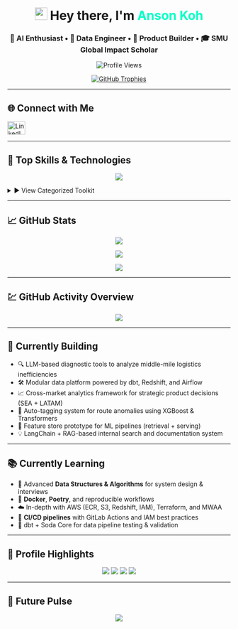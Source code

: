 <!-- DARK THEME START -->

<h1 align="center">
  <img src="https://media.giphy.com/media/hvRJCLFzcasrR4ia7z/giphy.gif" width="28" /> Hey there, I'm <span style="color:#00ffc6">Anson Koh</span>
</h1>
<h3 align="center">
  🚀 AI Enthusiast • 🧠 Data Engineer • 🧭 Product Builder • 🎓 SMU Global Impact Scholar
</h3>

<p align="center">
  <img src="https://komarev.com/ghpvc/?username=aelderic&label=Profile%20Views&color=00ffc6&style=flat-square" alt="Profile Views" />
</p>

<p align="center">
  <a href="https://github.com/ryo-ma/github-profile-trophy">
    <img src="https://github-profile-trophy.vercel.app/?username=aelderic&theme=algolia&no-bg=true&margin-w=15" alt="GitHub Trophies" />
  </a>
</p>

---

## 🌐 Connect with Me
<p align="left">
  <a href="https://linkedin.com/in/ansonkohh" target="_blank">
    <img src="https://raw.githubusercontent.com/rahuldkjain/github-profile-readme-generator/master/src/images/icons/Social/linked-in-alt.svg" alt="LinkedIn" height="30" width="40" />
  </a>
</p>

---

## 🧠 Top Skills & Technologies

<p align="center">
  <img src="https://skillicons.dev/icons?i=python,java,cpp,c,swift,js,html,css,vue,react,docker,jenkins,aws,gcp,azure,mongodb,mysql,postgres,figma,photoshop,illustrator&theme=dark" />
</p>

<details>
  <summary>▶️ View Categorized Toolkit</summary>
  <br/>

  ### 👨‍💻 Programming Languages
  <p><img src="https://skillicons.dev/icons?i=python,java,cpp,c,swift,js&theme=dark" /></p>

  ### 🌐 Web & Mobile Development
  <p><img src="https://skillicons.dev/icons?i=html,css,vue,react&theme=dark" /></p>

  ### ☁️ Cloud & DevOps
  <p><img src="https://skillicons.dev/icons?i=aws,gcp,azure,docker,jenkins&theme=dark" /></p>

  ### 🧱 Databases
  <p><img src="https://skillicons.dev/icons?i=mongodb,mysql,postgres&theme=dark" /></p>

  ### 🎨 Design & UI Tools
  <p><img src="https://skillicons.dev/icons?i=figma,photoshop,illustrator&theme=dark" /></p>

</details>

---

## 📈 GitHub Stats
<p align="center">
  <img src="https://github-readme-stats.vercel.app/api?username=aelderic&show_icons=true&theme=tokyonight&locale=en" />
</p>

<p align="center">
  <img src="https://github-readme-stats.vercel.app/api/top-langs?username=aelderic&layout=compact&theme=tokyonight" />
</p>

<p align="center">
  <img src="https://github-readme-streak-stats.herokuapp.com/?user=aelderic&theme=tokyonight" />
</p>

---

## 💹 GitHub Activity Overview
<p align="center">
  <img src="https://github-profile-summary-cards.vercel.app/api/cards/profile-details?username=aelderic&theme=tokyonight" />
</p>

---

## 💼 Currently Building
- 🔍 LLM-based diagnostic tools to analyze middle-mile logistics inefficiencies
- 🛠️ Modular data platform powered by dbt, Redshift, and Airflow
- 📈 Cross-market analytics framework for strategic product decisions (SEA + LATAM)
- 🤖 Auto-tagging system for route anomalies using XGBoost & Transformers
- 🧱 Feature store prototype for ML pipelines (retrieval + serving)
- 💡 LangChain + RAG-based internal search and documentation system

---

## 📚 Currently Learning
- 🧠 Advanced **Data Structures & Algorithms** for system design & interviews
- 🐳 **Docker**, **Poetry**, and reproducible workflows
- ☁️ In-depth with AWS (ECR, S3, Redshift, IAM), Terraform, and MWAA
- 🔄 **CI/CD pipelines** with GitLab Actions and IAM best practices
- 🧪 dbt + Soda Core for data pipeline testing & validation

---

## 🏅 Profile Highlights
<p align="center">
  <img src="https://img.shields.io/badge/-Hackathon%20Winner-orange?style=for-the-badge" />
  <img src="https://img.shields.io/badge/-Global%20Impact%20Scholar-blue?style=for-the-badge" />
  <img src="https://img.shields.io/badge/-AI%2FML-black?style=for-the-badge" />
  <img src="https://img.shields.io/badge/-Open%20Source-green?style=for-the-badge" />
</p>

---

## 🌌 Future Pulse

<p align="center">
  <img src="https://readme-typing-svg.demolab.com?font=Fira+Code&pause=1200&color=00FFC6&center=true&vCenter=true&width=800&lines=Code+isn't+just+logic,+it's+language,+art,+and+impact.;Every+keystroke+builds+a+world+yet+imagined.;Systems+shape+society.+Let's+shape+systems+with+purpose.;Create+with+curiosity,+build+with+intention,+scale+with+care." />
</p>

